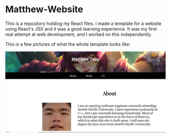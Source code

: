 # Matthew-Website

This is a repository holding my React files. I made a template for a website using React's JSX and it was a good learning experience. It was my first real attempt at web development, and I worked on this independently.

This is a few pictures of what the whole template looks like:

<img src="React1.JPG?raw=true"/>
